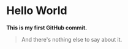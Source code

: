 # H e l l o   W o r l d

**This is my first GitHub commit.**
>And there's nothing else to say about it.
 
 
